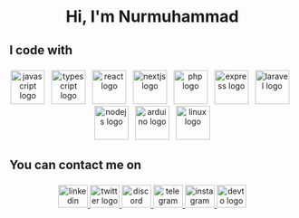 <h1 align="center">Hi, I'm Nurmuhammad</h1>

<h2 align="left">I code with</h2>

###

<div align="center">
  <img src="https://skillicons.dev/icons?i=js" height="60" alt="javascript logo" />
  <img width="4" />
  <img src="https://skillicons.dev/icons?i=ts" height="60" alt="typescript logo"  />
  <img width="4" />
  <img src="https://skillicons.dev/icons?i=react" height="60" alt="react logo"  />
  <img width="4" />
  <img src="https://skillicons.dev/icons?i=nextjs" height="60" alt="nextjs logo"  />
  <img width="4" />
  <img src="https://skillicons.dev/icons?i=php" height="60" alt="php logo"  />
  <img width="4" />
  <img src="https://skillicons.dev/icons?i=express" height="60" alt="express logo"  />
  <img width="4" />
  <img src="https://skillicons.dev/icons?i=laravel" height="60" alt="laravel logo"  />
  <img width="4" />
  <img src="https://skillicons.dev/icons?i=nodejs" height="60" alt="nodejs logo"  />
  <img width="4" />
  <img src="https://skillicons.dev/icons?i=arduino" height="60" alt="arduino logo"  />
  <img width="4" />
  <img src="https://skillicons.dev/icons?i=linux" height="60" alt="linux logo"  />
</div>


<h2 align="left">You can contact me on</h2>

###

<div align="center">
  <a href="https://www.linkedin.com/in/nurmuhammad-xusanov-11165a377/" target="_blank">
    <img src="https://raw.githubusercontent.com/maurodesouza/profile-readme-generator/master/src/assets/icons/social/linkedin/default.svg" width="52" height="40" alt="linkedin logo"  />
  </a>
  <a href="https://x.com/NurmuhammadXus1" target="_blank">
    <img src="https://raw.githubusercontent.com/maurodesouza/profile-readme-generator/master/src/assets/icons/social/twitter/default.svg" width="52" height="40" alt="twitter logo"  />
  </a>
  <a href="discord.com/users/957277731782012968" target="_blank">
    <img src="https://raw.githubusercontent.com/maurodesouza/profile-readme-generator/master/src/assets/icons/social/discord/default.svg" width="52" height="40" alt="discord logo"  />
  </a>
  <a href="https://t.me/nismo_xn" target="_blank">
    <img src="https://raw.githubusercontent.com/maurodesouza/profile-readme-generator/master/src/assets/icons/social/telegram/default.svg" width="52" height="40" alt="telegram logo"  />
  </a>
  <a href="https://www.instagram.com/nismo_xn" target="_blank">
    <img src="https://raw.githubusercontent.com/maurodesouza/profile-readme-generator/master/src/assets/icons/social/instagram/default.svg" width="52" height="40" alt="instagram logo"  />
  </a>
  <a href="https://dev.to/nurmuhammad1" target="_blank">
    <img src="https://raw.githubusercontent.com/maurodesouza/profile-readme-generator/master/src/assets/icons/social/devto/default.svg" width="52" height="40" alt="devto logo"  />
  </a>
</div>